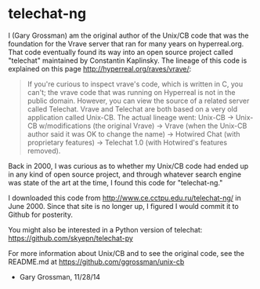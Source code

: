 telechat-ng
===========

I (Gary Grossman) am the original author of the Unix/CB code that was the foundation
for the Vrave server that ran for many years on hyperreal.org. That code eventually
found its way into an open source project called "telechat" maintained by
Constantin Kaplinsky. The lineage of this code is explained on this page
http://hyperreal.org/raves/vrave/:

>If you're curious to inspect vrave's code, which is written in C, you
 can't; the vrave code that was running on Hyperreal is not in the
 public domain. However, you can view the source of a related server
 called Telechat. Vrave and Telechat are both based on a very old
 application called Unix-CB. The actual lineage went: Unix-CB ->
 Unix-CB w/modifications (the original Vrave) -> Vrave (when the
 Unix-CB author said it was OK to change the name) -> Hotwired Chat
 (with proprietary features) -> Telechat 1.0 (with Hotwired's features
 removed).

Back in 2000, I was curious as to whether my Unix/CB code had ended up in any
kind of open source project, and through whatever search engine was state of the
art at the time, I found this code for "telechat-ng."

I downloaded this code from http://www.ce.cctpu.edu.ru/telechat-ng/ in June 2000.
Since that site is no longer up, I figured I would commit it to Github for
posterity.

You might also be interested in a Python version of telechat:
https://github.com/skyepn/telechat-py

For more information about Unix/CB and to see the original code, see
the README.md at https://github.com/ggrossman/unix-cb

- Gary Grossman, 11/28/14

